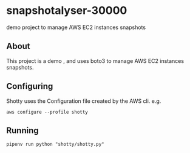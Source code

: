 # snapshotalyser-30000

demo project to manage AWS EC2 instances snapshots

## About

This project is a demo , and uses boto3 to manage AWS EC2 instances snapshots.

## Configuring

Shotty uses the Configuration file created by the AWS cli. e.g.

`aws configure --profile shotty`

## Running

`pipenv run python "shotty/shotty.py"`

